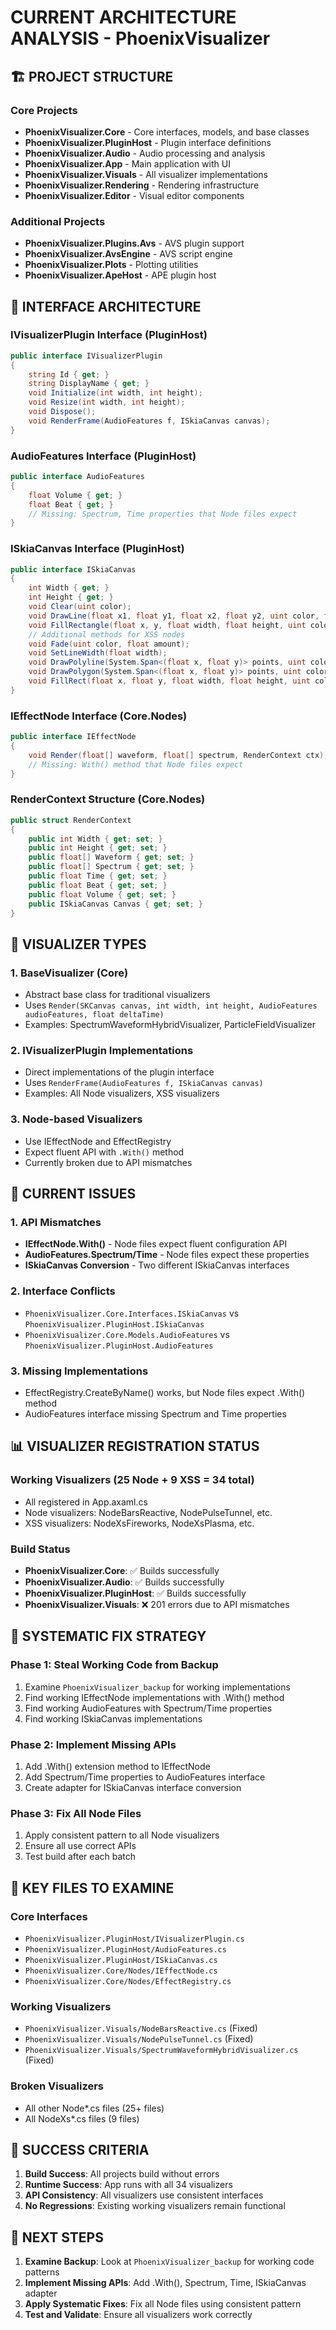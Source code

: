 # CURRENT ARCHITECTURE ANALYSIS - PhoenixVisualizer

## 🏗️ PROJECT STRUCTURE

### Core Projects
- **PhoenixVisualizer.Core** - Core interfaces, models, and base classes
- **PhoenixVisualizer.PluginHost** - Plugin interface definitions
- **PhoenixVisualizer.Audio** - Audio processing and analysis
- **PhoenixVisualizer.App** - Main application with UI
- **PhoenixVisualizer.Visuals** - All visualizer implementations
- **PhoenixVisualizer.Rendering** - Rendering infrastructure
- **PhoenixVisualizer.Editor** - Visual editor components

### Additional Projects
- **PhoenixVisualizer.Plugins.Avs** - AVS plugin support
- **PhoenixVisualizer.AvsEngine** - AVS script engine
- **PhoenixVisualizer.Plots** - Plotting utilities
- **PhoenixVisualizer.ApeHost** - APE plugin host

## 🔌 INTERFACE ARCHITECTURE

### IVisualizerPlugin Interface (PluginHost)
```csharp
public interface IVisualizerPlugin
{
    string Id { get; }
    string DisplayName { get; }
    void Initialize(int width, int height);
    void Resize(int width, int height);
    void Dispose();
    void RenderFrame(AudioFeatures f, ISkiaCanvas canvas);
}
```

### AudioFeatures Interface (PluginHost)
```csharp
public interface AudioFeatures
{
    float Volume { get; }
    float Beat { get; }
    // Missing: Spectrum, Time properties that Node files expect
}
```

### ISkiaCanvas Interface (PluginHost)
```csharp
public interface ISkiaCanvas
{
    int Width { get; }
    int Height { get; }
    void Clear(uint color);
    void DrawLine(float x1, float y1, float x2, float y2, uint color, float thickness = 1.0f);
    void FillRectangle(float x, y, float width, float height, uint color);
    // Additional methods for XSS nodes
    void Fade(uint color, float amount);
    void SetLineWidth(float width);
    void DrawPolyline(System.Span<(float x, float y)> points, uint color);
    void DrawPolygon(System.Span<(float x, float y)> points, uint color, bool filled = false);
    void FillRect(float x, float y, float width, float height, uint color);
}
```

### IEffectNode Interface (Core.Nodes)
```csharp
public interface IEffectNode
{
    void Render(float[] waveform, float[] spectrum, RenderContext ctx);
    // Missing: With() method that Node files expect
}
```

### RenderContext Structure (Core.Nodes)
```csharp
public struct RenderContext
{
    public int Width { get; set; }
    public int Height { get; set; }
    public float[] Waveform { get; set; }
    public float[] Spectrum { get; set; }
    public float Time { get; set; }
    public float Beat { get; set; }
    public float Volume { get; set; }
    public ISkiaCanvas Canvas { get; set; }
}
```

## 🎨 VISUALIZER TYPES

### 1. BaseVisualizer (Core)
- Abstract base class for traditional visualizers
- Uses `Render(SKCanvas canvas, int width, int height, AudioFeatures audioFeatures, float deltaTime)`
- Examples: SpectrumWaveformHybridVisualizer, ParticleFieldVisualizer

### 2. IVisualizerPlugin Implementations
- Direct implementations of the plugin interface
- Uses `RenderFrame(AudioFeatures f, ISkiaCanvas canvas)`
- Examples: All Node visualizers, XSS visualizers

### 3. Node-based Visualizers
- Use IEffectNode and EffectRegistry
- Expect fluent API with `.With()` method
- Currently broken due to API mismatches

## 🚨 CURRENT ISSUES

### 1. API Mismatches
- **IEffectNode.With()** - Node files expect fluent configuration API
- **AudioFeatures.Spectrum/Time** - Node files expect these properties
- **ISkiaCanvas Conversion** - Two different ISkiaCanvas interfaces

### 2. Interface Conflicts
- `PhoenixVisualizer.Core.Interfaces.ISkiaCanvas` vs `PhoenixVisualizer.PluginHost.ISkiaCanvas`
- `PhoenixVisualizer.Core.Models.AudioFeatures` vs `PhoenixVisualizer.PluginHost.AudioFeatures`

### 3. Missing Implementations
- EffectRegistry.CreateByName() works, but Node files expect .With() method
- AudioFeatures interface missing Spectrum and Time properties

## 📊 VISUALIZER REGISTRATION STATUS

### Working Visualizers (25 Node + 9 XSS = 34 total)
- All registered in App.axaml.cs
- Node visualizers: NodeBarsReactive, NodePulseTunnel, etc.
- XSS visualizers: NodeXsFireworks, NodeXsPlasma, etc.

### Build Status
- **PhoenixVisualizer.Core**: ✅ Builds successfully
- **PhoenixVisualizer.Audio**: ✅ Builds successfully  
- **PhoenixVisualizer.PluginHost**: ✅ Builds successfully
- **PhoenixVisualizer.Visuals**: ❌ 201 errors due to API mismatches

## 🔧 SYSTEMATIC FIX STRATEGY

### Phase 1: Steal Working Code from Backup
1. Examine `PhoenixVisualizer_backup` for working implementations
2. Find working IEffectNode implementations with .With() method
3. Find working AudioFeatures with Spectrum/Time properties
4. Find working ISkiaCanvas implementations

### Phase 2: Implement Missing APIs
1. Add .With() extension method to IEffectNode
2. Add Spectrum/Time properties to AudioFeatures interface
3. Create adapter for ISkiaCanvas interface conversion

### Phase 3: Fix All Node Files
1. Apply consistent pattern to all Node visualizers
2. Ensure all use correct APIs
3. Test build after each batch

## 📁 KEY FILES TO EXAMINE

### Core Interfaces
- `PhoenixVisualizer.PluginHost/IVisualizerPlugin.cs`
- `PhoenixVisualizer.PluginHost/AudioFeatures.cs`
- `PhoenixVisualizer.PluginHost/ISkiaCanvas.cs`
- `PhoenixVisualizer.Core/Nodes/IEffectNode.cs`
- `PhoenixVisualizer.Core/Nodes/EffectRegistry.cs`

### Working Visualizers
- `PhoenixVisualizer.Visuals/NodeBarsReactive.cs` (Fixed)
- `PhoenixVisualizer.Visuals/NodePulseTunnel.cs` (Fixed)
- `PhoenixVisualizer.Visuals/SpectrumWaveformHybridVisualizer.cs` (Fixed)

### Broken Visualizers
- All other Node*.cs files (25+ files)
- All NodeXs*.cs files (9 files)

## 🎯 SUCCESS CRITERIA

1. **Build Success**: All projects build without errors
2. **Runtime Success**: App runs with all 34 visualizers
3. **API Consistency**: All visualizers use consistent interfaces
4. **No Regressions**: Existing working visualizers remain functional

## 📝 NEXT STEPS

1. **Examine Backup**: Look at `PhoenixVisualizer_backup` for working code patterns
2. **Implement Missing APIs**: Add .With(), Spectrum, Time, ISkiaCanvas adapter
3. **Apply Systematic Fixes**: Fix all Node files using consistent pattern
4. **Test and Validate**: Ensure all visualizers work correctly



